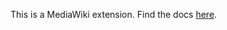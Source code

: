 This is a MediaWiki extension. Find the docs [here](https://www.mediawiki.org/wiki/Extension:ShowMe).
